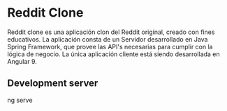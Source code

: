# Reddit Clone

Reddit clone es una aplicación clon del Reddit original, creado con fines educativos. La aplicación consta de un Servidor desarrollado en Java Spring Framework, que provee las API's necesarias para cumplir con la lógica de negocio. La única aplicación cliente está siendo desarrollada en Angular 9.

## Development server

ng serve
